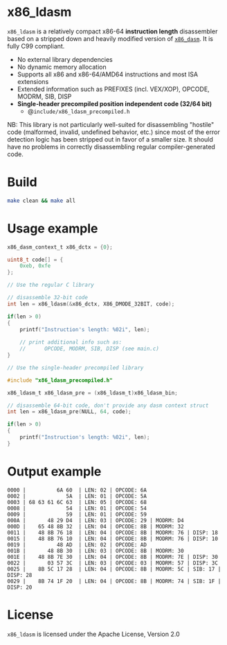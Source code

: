 # x86_ldasm

`x86_ldasm` is a relatively compact x86-64 **instruction length** disassembler based on a stripped down and heavily modified version of [`x86_dasm`](https://github.com/thejanit0r/x86_dasm). It is fully C99 compliant.

- No external library dependencies
- No dynamic memory allocation
- Supports all x86 and x86-64/AMD64 instructions and most ISA extensions
- Extended information such as PREFIXES (incl. VEX/XOP), OPCODE, MODRM, SIB, DISP
- **Single-header precompiled position independent code (32/64 bit)**
    - @`include/x86_ldasm_precompiled.h`

NB: This library is not particularly well-suited for disassembling "hostile" code (malformed, invalid, undefined behavior, etc.) since most of the error detection logic has been stripped out in favor of a smaller size. It should have no problems in correctly disassembling regular compiler-generated code.

# Build

```bash
make clean && make all
```

# Usage example

```c
x86_dasm_context_t x86_dctx = {0};

uint8_t code[] = {
    0xeb, 0xfe
};

// Use the regular C library

// disassemble 32-bit code
int len = x86_ldasm(&x86_dctx, X86_DMODE_32BIT, code);

if(len > 0)
{
    printf("Instruction's length: %02i", len);
    
    // print additional info such as:
    //      OPCODE, MODRM, SIB, DISP (see main.c)
}

// Use the single-header precompiled library

#include "x86_ldasm_precompiled.h"

x86_ldasm_t x86_ldasm_pre = (x86_ldasm_t)x86_ldasm_bin;

// disassemble 64-bit code, don't provide any dasm context struct
int len = x86_ldasm_pre(NULL, 64, code);

if(len > 0)
{
    printf("Instruction's length: %02i", len);
}
```

# Output example

```
0000 |          6A 60  | LEN: 02 | OPCODE: 6A
0002 |             5A  | LEN: 01 | OPCODE: 5A
0003 | 68 63 61 6C 63  | LEN: 05 | OPCODE: 68
0008 |             54  | LEN: 01 | OPCODE: 54
0009 |             59  | LEN: 01 | OPCODE: 59
000A |       48 29 D4  | LEN: 03 | OPCODE: 29 | MODRM: D4
000D |    65 48 8B 32  | LEN: 04 | OPCODE: 8B | MODRM: 32
0011 |    48 8B 76 18  | LEN: 04 | OPCODE: 8B | MODRM: 76 | DISP: 18
0015 |    48 8B 76 10  | LEN: 04 | OPCODE: 8B | MODRM: 76 | DISP: 10
0019 |          48 AD  | LEN: 02 | OPCODE: AD
001B |       48 8B 30  | LEN: 03 | OPCODE: 8B | MODRM: 30
001E |    48 8B 7E 30  | LEN: 04 | OPCODE: 8B | MODRM: 7E | DISP: 30
0022 |       03 57 3C  | LEN: 03 | OPCODE: 03 | MODRM: 57 | DISP: 3C
0025 |    8B 5C 17 28  | LEN: 04 | OPCODE: 8B | MODRM: 5C | SIB: 17 | DISP: 28
0029 |    8B 74 1F 20  | LEN: 04 | OPCODE: 8B | MODRM: 74 | SIB: 1F | DISP: 20
```

# License

`x86_ldasm` is licensed under the Apache License, Version 2.0

